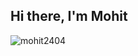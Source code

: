 ## Hi there, I'm Mohit


<p align="left"><img src="https://komarev.com/ghpvc/?username=mohit2404&label=Profile%20views&color=0e75b6&style=for-the-badge" alt="mohit2404" /></p>


<!--
**mohit2404/mohit2404** is a ✨ _special_ ✨ repository because its `README.md` (this file) appears on your GitHub profile.

Here are some ideas to get you started:

- 🔭 I’m currently working on ...
- 🌱 I’m currently learning ...
- 👯 I’m looking to collaborate on ...
- 🤔 I’m looking for help with ...
- 💬 Ask me about ...
- 📫 How to reach me: ...
- 😄 Pronouns: ...
- ⚡ Fun fact: ...
-->
